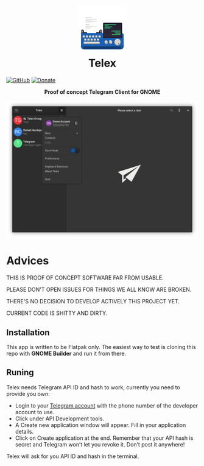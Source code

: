 <h1 align="center">
	<img src="data/icons/com.rafaelmardojai.Telex.svg" alt="Telex" width="128" height="128"/><br>
 Telex
</h1>

[![GitHub](https://img.shields.io/github/license/rafaelmardojai/firefox-gnome-theme.svg)](https://github.com/rafaelmardojai/Telex/blob/master/COPYING)
[![Donate](https://img.shields.io/badge/PayPal-Donate-gray.svg?style=flat&logo=paypal&colorA=0071bb&logoColor=fff)](https://paypal.me/RafaelMardojaiCM)

<p align="center"><strong>Proof of concept Telegram Client for GNOME</strong></p>

![Screenshot](data/screenshots/screenshot.png)

# Advices
THIS IS PROOF OF CONCEPT SOFTWARE FAR FROM USABLE.

PLEASE DON'T OPEN ISSUES FOR THINGS WE ALL KNOW ARE BROKEN.

THERE'S NO DECISION TO DEVELOP ACTIVELY THIS PROJECT YET.

CURRENT CODE IS SHITTY AND DIRTY.

## Installation
This app is written to be Flatpak only. The easiest way to test is cloning this repo with **GNOME Builder** and run it from there.

## Runing
Telex needs Telegram API ID and hash to work, currently you need to provide you own:
 
* Login to your [Telegram account](https://my.telegram.org/) with the phone number of the developer account to use.
* Click under API Development tools.
* A Create new application window will appear. Fill in your application details.
* Click on Create application at the end. Remember that your API hash is secret and Telegram won’t let you revoke it. Don’t post it anywhere!

Telex will ask for you API ID and hash in the terminal.
